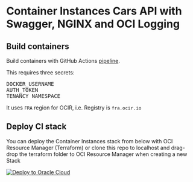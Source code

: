 # Container Instances Cars API with Swagger, NGINX and OCI Logging

## Build containers

Build containers with GitHub Actions <a href=".github/workflows/containers.yml">pipeline</a>.
<p>
    
This requires three secrets:
<pre>
DOCKER_USERNAME
AUTH_TOKEN
TENANCY_NAMESPACE
</pre>
It uses <code>FRA</code> region for OCIR, i.e. Registry is <code>fra.ocir.io</code>

## Deploy CI stack

You can deploy the Container Instances stack from below with OCI Resource Manager (Terraform) 
or clone this repo to localhost and drag-drop the terraform folder to OCI Resource Manager when
creating a new Stack
<p>
    
[![Deploy to Oracle Cloud](https://oci-resourcemanager-plugin.plugins.oci.oraclecloud.com/latest/deploy-to-oracle-cloud.svg)](https://cloud.oracle.com/resourcemanager/stacks/create?zipUrl=https://github.com/mikarinneoracle/cars-api-swagger/releases/download/latest/ci-stack.zip)

